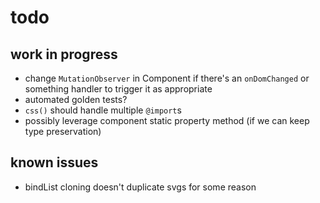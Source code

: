 # todo

## work in progress

<!--{ "pin": "bottom" }-->

- change `MutationObserver` in Component if there's an `onDomChanged`
  or something handler to trigger it as appropriate
- automated golden tests?
- `css()` should handle multiple `@import`s
- possibly leverage component static property method (if we can keep type preservation)

## known issues

- bindList cloning doesn't duplicate svgs for some reason
